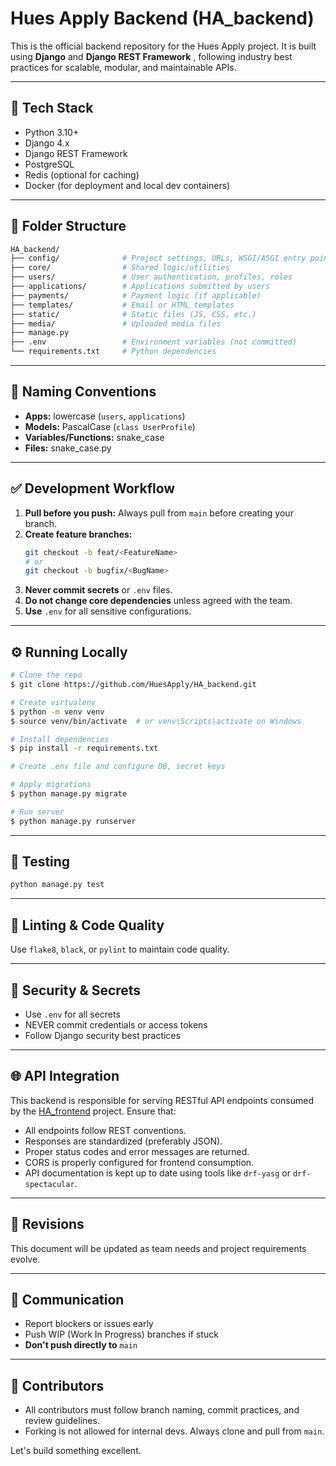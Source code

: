 # Hues Apply Backend (HA_backend)

This is the official backend repository for the Hues Apply project. It is built using **Django** and  **Django REST Framework** , following industry best practices for scalable, modular, and maintainable APIs.

---

## 🚀 Tech Stack

* Python 3.10+
* Django 4.x
* Django REST Framework
* PostgreSQL
* Redis (optional for caching)
* Docker (for deployment and local dev containers)

---

## 📁 Folder Structure

```bash
HA_backend/
├── config/              # Project settings, URLs, WSGI/ASGI entry points
├── core/                # Shared logic/utilities
├── users/               # User authentication, profiles, roles
├── applications/        # Applications submitted by users
├── payments/            # Payment logic (if applicable)
├── templates/           # Email or HTML templates
├── static/              # Static files (JS, CSS, etc.)
├── media/               # Uploaded media files
├── manage.py
├── .env                 # Environment variables (not committed)
└── requirements.txt     # Python dependencies
```

---

## 🧱 Naming Conventions

* **Apps:** lowercase (`users`, `applications`)
* **Models:** PascalCase (`class UserProfile`)
* **Variables/Functions:** snake_case
* **Files:** snake_case.py

---

## ✅ Development Workflow

1. **Pull before you push:** Always pull from `main` before creating your branch.
2. **Create feature branches:**
   ```bash
   git checkout -b feat/<FeatureName>
   # or
   git checkout -b bugfix/<BugName>
   ```
3. **Never commit secrets** or `.env` files.
4. **Do not change core dependencies** unless agreed with the team.
5. **Use** `.env` for all sensitive configurations.

---

## ⚙️ Running Locally

```bash
# Clone the repo
$ git clone https://github.com/HuesApply/HA_backend.git

# Create virtualenv
$ python -m venv venv
$ source venv/bin/activate  # or venv\Scripts\activate on Windows

# Install dependencies
$ pip install -r requirements.txt

# Create .env file and configure DB, secret keys

# Apply migrations
$ python manage.py migrate

# Run server
$ python manage.py runserver
```

---

## 🧪 Testing

```bash
python manage.py test
```

---

## 🧼 Linting & Code Quality

Use `flake8`, `black`, or `pylint` to maintain code quality.

---

## 🔐 Security & Secrets

* Use `.env` for all secrets
* NEVER commit credentials or access tokens
* Follow Django security best practices

---

## 🌐 API Integration

This backend is responsible for serving RESTful API endpoints consumed by the [HA_frontend](https://github.com/Hues-Apply/HA_frontend) project. Ensure that:

* All endpoints follow REST conventions.
* Responses are standardized (preferably JSON).
* Proper status codes and error messages are returned.
* CORS is properly configured for frontend consumption.
* API documentation is kept up to date using tools like `drf-yasg` or `drf-spectacular`.

---

## 🔄 Revisions

This document will be updated as team needs and project requirements evolve.

---

## 📣 Communication

* Report blockers or issues early
* Push WIP (Work In Progress) branches if stuck
* **Don't push directly to** `main`

---

## 🤝 Contributors

* All contributors must follow branch naming, commit practices, and review guidelines.
* Forking is not allowed for internal devs. Always clone and pull from `main`.

Let's build something excellent.
